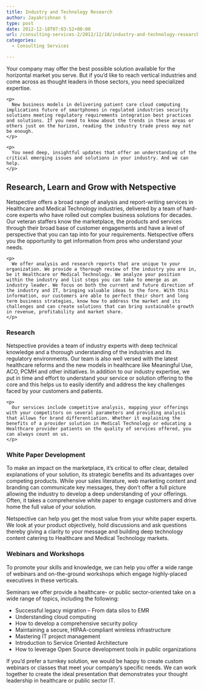 ```yaml
---
title: Industry and Technology Research
author: Jayakrishnan S
type: post
date: 2012-12-18T07:03:52+00:00
url: /consulting-services-2/2012/12/18/industry-and-technology-research/
categories:
  - Consulting Services

---
```

<div>
  <div>
    <p>
      Your company may offer the best possible solution available for the horizontal market you serve. But if you&#8217;d like to reach vertical industries and come across as thought leaders in those sectors, you need specialized expertise.
    </p>
    
    <p>
      New business models in delivering patient care cloud computing implications future of smartphones in regulated industries security solutions meeting regulatory requirements integration best practices and solutions. If you need to know about the trends in these areas or others just on the horizon, reading the industry trade press may not be enough.
    </p>
    
    <p>
      You need deep, insightful updates that offer an understanding of the critical emerging issues and solutions in your industry. And we can help.
    </p>
  </div>
</div>

## Research, Learn and Grow with Netspective

<div>
  <div>
    <p>
      Netspective offers a broad range of analysis and report-writing services in Healthcare and Medical Technology industries, delivered by a team of hard-core experts who have rolled out complex business solutions for decades. Our veteran staffers know the marketplace, the products and services through their broad base of customer engagements and have a level of perspective that you can tap into for your requirements. Netspective offers you the opportunity to get information from pros who understand your needs.
    </p>
    
    <p>
      We offer analysis and research reports that are unique to your organization. We provide a thorough review of the industry you are in, be it Healthcare or Medical Technology. We analyze your position within the industry and list steps you can take to emerge as an industry leader. We focus on both the current and future direction of the industry and IT, bringing valuable ideas to the fore. With this information, our customers are able to perfect their short and long term business strategies, know how to address the market and its challenges and can create solutions that can bring sustainable growth in revenue, profitability and market share.
    </p>
  </div>
</div>

### Research

<div>
  <div>
    <p>
      Netspective provides a team of industry experts with deep technical knowledge and a thorough understanding of the industries and its regulatory environments. Our team is also well versed with the latest healthcare reforms and the new models in healthcare like Meaningful Use, ACO, PCMH and other initiatives. In addition to our industry expertise, we put in time and effort to understand your service or solution offering to the core and this helps us to easily identify and address the key challenges faced by your customers and patients.
    </p>
    
    <p>
      Our services include competitive analysis, mapping your offerings with your competitors on several parameters and providing analysis that allows for brand differentiation. Whether it explaining the benefits of a provider solution in Medical Technology or educating a Healthcare provider patients on the quality of services offered, you can always count on us.
    </p>
  </div>
</div>

### White Paper Development

<div>
  <p>
    To make an impact on the marketplace, it&#8217;s critical to offer clear, detailed explanations of your solution, its strategic benefits and its advantages over competing products. While your sales literature, web marketing content and branding can communicate key messages, they don&#8217;t offer a full picture allowing the industry to develop a deep understanding of your offerings. Often, it takes a comprehensive white paper to engage customers and drive home the full value of your solution.
  </p>
  
  <p>
    Netspective can help you get the most value from your white paper experts. We look at your product objectively, hold discussions and ask questions thereby giving a clarity to your message and building deep technology content catering to Healthcare and Medical Technology markets.
  </p>
</div>

### Webinars and Workshops

<div>
  <p>
    To promote your skills and knowledge, we can help you offer a wide range of webinars and on-the-ground workshops which engage highly-placed executives in these verticals.
  </p>
  
  <p>
    Seminars we offer provide a healthcare- or public sector-oriented take on a wide range of topics, including the following:
  </p>
</div>

<div>
  <ul>
    <li>
      Successful legacy migration &#8211; From data silos to EMR
    </li>
    <li>
      Understanding cloud computing
    </li>
    <li>
      How to develop a comprehensive security policy
    </li>
    <li>
      Maintaining a secure, HIPAA-compliant wireless infrastructure
    </li>
    <li>
      Mastering IT project management
    </li>
    <li>
      Introduction to Service Oriented Architecture
    </li>
    <li>
      How to leverage Open Source development tools in public organizations
    </li>
  </ul>
</div>

<div>
  <div>
    <p>
      If you&#8217;d prefer a turnkey solution, we would be happy to create custom webinars or classes that meet your company&#8217;s specific needs. We can work together to create the ideal presentation that demonstrates your thought leadership in healthcare or public sector IT.
    </p>
  </div>
</div>